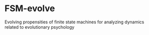 # FSM-evolve
Evolving propensities of finite state machines for analyzing dynamics related to evolutionary psychology
